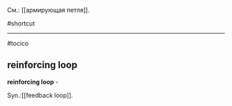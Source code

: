 См.: [[армирующая петля]].

#shortcut




<hr/>

#tocico

## reinforcing loop

<b>reinforcing loop</b> - 


Syn.:[[feedback loop]].
 


